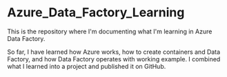 # Azure_Data_Factory_Learning
This is the repository where I'm documenting what I'm learning in Azure Data Factory.

So far, I have learned how Azure works, how to create containers and Data Factory, and how Data Factory operates with working example. I combined what I learned into a project and published it on GitHub.
